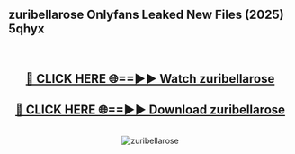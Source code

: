 <h2>zuribellarose Onlyfans Leaked New Files (2025) 5qhyx</h2>
<br>
<div align="center">
<h2><a href="https://mediafiles.top/zuribellarose&ref=git" rel="nofollow">🔴 CLICK HERE 🌐==►► Watch zuribellarose</a></h2>
<h2><a href="https://mediafiles.top/zuribellarose&ref=git" rel="nofollow">🔴 CLICK HERE 🌐==►► Download zuribellarose</a></h2>
<br>
<a href="https://mediafiles.top/zuribellarose&ref=git" rel="nofollow" data-target="animated-image.originalLink"><img src="https://i.ibb.co.com/xMMVF88/686577567.gif" alt="zuribellarose" style="max-width: 100%; display: inline-block;" data-target="animated-image.originalImage"></a>
</div>
<br>
<br>